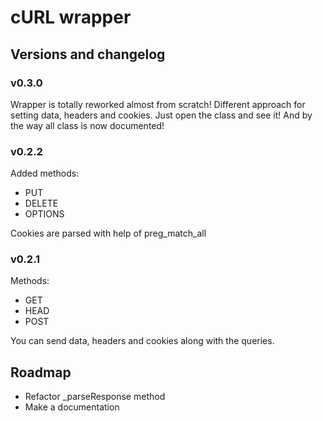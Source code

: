# cURL wrapper

## Versions and changelog

### v0.3.0
Wrapper is totally reworked almost from scratch!
Different approach for setting data, headers and cookies.
Just open the class and see it!
And by the way all class is now documented!

### v0.2.2
Added methods:
- PUT
- DELETE
- OPTIONS

Cookies are parsed with help of preg_match_all

### v0.2.1
Methods:
- GET
- HEAD
- POST

You can send data, headers and cookies along with the queries.

## Roadmap
- Refactor _parseResponse method
- Make a documentation
